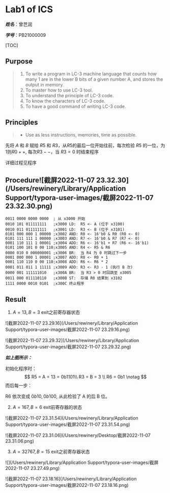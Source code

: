 # Lab1 of ICS

***姓名***：曾芑润

***学号***：PB21000009

[TOC]

## Purpose

> 1. To write a program in LC-3 machine language that counts how many 1 are in the lower B bits of a given number A, and stores the output in memory.
> 2. To master how to use LC-3 tool.
> 3. To understand the principle of LC-3 code.
> 4. To know the characters of LC-3 code.
> 5. To have a good command of writing LC-3 code.

## Principles

> - Use as less instructions, memories, time as possible.

先将 $A$ 和 $B$ 赋给 $R5$ 和 $R3$，从$R5$的最后一位开始往前，每次检验 $R5$ 的一位，为1则$R0++$, 每次$R3--$，当 $R3 = 0$ 时结束程序 

详细过程见程序

## Procedure![截屏2022-11-07 23.32.30](/Users/rewinery/Library/Application Support/typora-user-images/截屏2022-11-07 23.32.30.png)

~~~assembly
0011 0000 0000 0000  ; 从 x3000 开始
0010 101 011111111   ;x3000 LD:  R5 <- A (位于 x3100)
0010 011 011111111   ;x3001 LD:  R3 <- B (位于 x3101)
0101 000 000 1 00000 ;x3002 AND: R0 <- 16'b0 & R0 (R0 <- 0)
0101 111 111 1 00000 ;x3003 AND: R7 <- 16'b0 & R7 (R7 <- 0)
0001 110 111 1 00001 ;x3004 ADD: R6 <- 16'b1 + R7 (R6 <- 16'b1)
0101 100 101 0 00 110;x3005 AND: R4 <- R5 & R6 
0000 010 0 000000001 ;x3006 BR:  当 R4 为 0 时跳过下一步
0001 000 000 1 00001 ;x3007 ADD: R0 <- R0 + 1
0001 110 110 0 00 110;x3008 ADD: R6 <- R6 * 2
0001 011 011 1 11111 ;x3009 ADD: R3 <- R3 - 1 (执行 B 次)
0000 001 111111010   ;x300A BR:  当 R3 > 0 时回跳至 x3005
0011 000 011110110   ;x300B ST:  存储 R0 结果到 x3102
1111 0000 0010 0101  ;x300C 终止程序
~~~



## Result

1. $A = 13, B = 3$
   exit之前寄存器状态

![截屏2022-11-07 23.29.16](/Users/rewinery/Library/Application Support/typora-user-images/截屏2022-11-07 23.29.16.png)

![截屏2022-11-07 23.29.32](/Users/rewinery/Library/Application Support/typora-user-images/截屏2022-11-07 23.29.32.png)

***如上图所示：***

初始化程序时：
$$
R5 = A = 13 = 0b1101\\
R3 = B = 3 \\
R6 = 0b1 \notag
$$
而后每一步：

R6 依次变成 $0b10, 0b100$, 从此检验了 A 的后 B 位。

2. $A = 167, B = 6$
   exit前寄存器的状态

![截屏2022-11-07 23.31.54](/Users/rewinery/Library/Application Support/typora-user-images/截屏2022-11-07 23.31.54.png)

![截屏2022-11-07 23.31.06](/Users/rewinery/Desktop/截屏2022-11-07 23.31.06.png)

3. $A = 32767, B = 15$
   exit之前寄存器状态

![](/Users/rewinery/Library/Application Support/typora-user-images/截屏2022-11-07 23.27.49.png)

![截屏2022-11-07 23.18.16](/Users/rewinery/Library/Application Support/typora-user-images/截屏2022-11-07 23.18.16.png)
